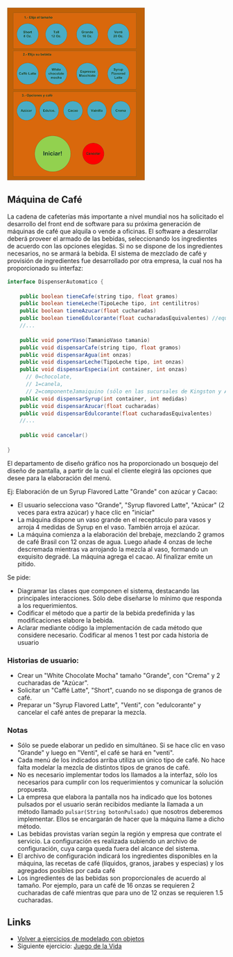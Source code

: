 ![maquina de cafe](/images/maquinaCafe.png)

## Máquina de Café

La cadena de cafeterías más importante a nivel mundial nos ha solicitado el desarrollo del front end de software para su próxima generación de máquinas de café que alquila o vende a oficinas. El software a desarrollar deberá proveer el armado de las bebidas, seleccionando los ingredientes de acuerdo con las opciones elegidas. Si no se dispone de los ingredientes necesarios, no se armará la bebida. El sistema de mezclado de café y provisión de ingredientes fue desarrollado por otra empresa, la cual nos ha proporcionado su interfaz:

```java
interface DispenserAutomatico { 

    public boolean tieneCafe(string tipo, float gramos)
    public boolean tieneLeche(TipoLeche tipo, int centilitros)
    public boolean tieneAzucar(float cucharadas)
    public boolean tieneEdulcorante(float cucharadasEquivalentes) //equivalente azucar,edulcorante 
    //... 

    public void ponerVaso(TamanioVaso tamanio)
    public void dispensarCafe(string tipo, float gramos)
    public void dispensarAgua(int onzas)
    public void dispensarLeche(TipoLeche tipo, int onzas)
    public void dispensarEspecia(int container, int onzas)
      // 0=chocolate, 
      // 1=canela, 
      // 2=componenteJamaiquino (sólo en las sucursales de Kingston y Amsterdam) 
    public void dispensarSyrup(int container, int medidas)
    public void dispensarAzucar(float cucharadas)
    public void dispensarEdulcorante(float cucharadasEquivalentes)
    //... 

    public void cancelar()

}
```

El departamento de diseño gráfico nos ha proporcionado un bosquejo del diseño de pantalla, a partir de la cual el cliente elegirá las opciones que desee para la elaboración del menú.

Ej: Elaboración de un Syrup Flavored Latte "Grande" con azúcar y Cacao:

- El usuario selecciona vaso "Grande", "Syrup flavored Latte", "Azúcar" (2 veces para extra azúcar) y hace clic en "iniciar"
- La máquina dispone un vaso grande en el receptáculo para vasos y arroja 4 medidas de Syrup en el vaso. También arroja el azúcar.
- La máquina comienza a la elaboración del brebaje, mezclando 2 gramos de café Brasil con 12 onzas de agua. Luego añade 4 onzas de leche descremada mientras va arrojando la mezcla al vaso, formando un exquisito degradé. La máquina agrega el cacao. Al finalizar emite un pitido.

Se pide:

- Diagramar las clases que componen el sistema, destacando las principales interacciones. Sólo debe diseñarse lo mínimo que responda a los requerimientos. 
- Codificar el método que a partir de la bebida predefinida y las modificaciones elabore la bebida. 
- Aclarar mediante código la implementación de cada método que considere necesario.
Codificar al menos 1 test por cada historia de usuario

### Historias de usuario:

- Crear un "White Chocolate Mocha" tamaño "Grande", con "Crema" y 2 cucharadas de "Azúcar". 
- Solicitar un "Caffé Latte", "Short", cuando no se disponga de granos de café. 
- Preparar un "Syrup Flavored Latte", "Venti", con "edulcorante" y cancelar el café antes de preparar la mezcla. 

### Notas

- Sólo se puede elaborar un pedido en simultáneo. Si se hace clic en vaso "Grande" y luego en "Venti", el café se hará en "venti". 
- Cada menú de los indicados arriba utiliza un único tipo de café. No hace falta modelar la mezcla de distintos tipos de granos de café. 
- No es necesario implementar todos los llamados a la interfaz, sólo los necesarios para cumplir con los requerimientos y comunicar la solución propuesta. 
- La empresa que elabora la pantalla nos ha indicado que los botones pulsados por el usuario serán recibidos mediante la llamada a un método llamado `pulsar(String botonPulsado)` que nosotros deberemos implementar. Ellos se encargarán de hacer que la máquina llame a dicho método. 
- Las bebidas provistas varían según la región y empresa que contrate el servicio. La configuración es realizada subiendo un archivo de configuración, cuya carga queda fuera del alcance del sistema. 
- El archivo de configuración indicará los ingredientes disponibles en la máquina, las recetas de café (líquidos, granos, jarabes y especias) y los agregados posibles por cada café 
- Los ingredientes de las bebidas son proporcionales de acuerdo al tamaño. Por ejemplo, para un café de 16 onzas se requieren 2 cucharadas de café mientras que para uno de 12 onzas se requieren 1.5 cucharadas.

## Links

- [Volver a ejercicios de modelado con objetos](index.md)
- Siguiente ejercicio: [Juego de la Vida](juegoVida.md)
